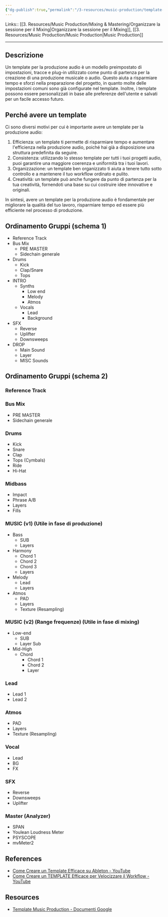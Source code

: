 ```yaml
---
{"dg-publish":true,"permalink":"/3-resources/music-production/template-music-production/"}
---
```


Links:: [[3. Resources/Music Production/Mixing & Mastering/Organizzare la sessione per il Mixing\|Organizzare la sessione per il Mixing]], [[3. Resources/Music Production/Music Production\|Music Production]]

---
## Descrizione

Un template per la produzione audio è un modello preimpostato di impostazioni, tracce e plug-in utilizzato come punto di partenza per la creazione di una produzione musicale o audio. Questo aiuta a risparmiare tempo e sforzi nella preparazione del progetto, in quanto molte delle impostazioni comuni sono già configurate nel template. Inoltre, i template possono essere personalizzati in base alle preferenze dell'utente e salvati per un facile accesso futuro.

## Perché avere un template

Ci sono diversi motivi per cui è importante avere un template per la produzione audio:
1. Efficienza: un template ti permette di risparmiare tempo e aumentare l'efficienza nella produzione audio, poiché hai già a disposizione una struttura predefinita da seguire.
2. Consistenza: utilizzando lo stesso template per tutti i tuoi progetti audio, puoi garantire una maggiore coerenza e uniformità tra i tuoi lavori.
3. Organizzazione: un template ben organizzato ti aiuta a tenere tutto sotto controllo e a mantenere il tuo workflow ordinato e pulito.
4. Creatività: un template può anche fungere da punto di partenza per la tua creatività, fornendoti una base su cui costruire idee innovative e originali.

In sintesi, avere un template per la produzione audio è fondamentale per migliorare la qualità del tuo lavoro, risparmiare tempo ed essere più efficiente nel processo di produzione.

## Ordinamento Gruppi (schema 1)

- Reference Track
- Bus Mix
	- PRE MASTER
	- Sidechain generale
- Drums
	- Kick
	- Clap/Snare
	- Tops
- INTRO
	- Synths
		- Low end
		- Melody
		- Atmos
	- Vocals
		- Lead
		- Background
- SFX
	- Reverse
	- Uplifter
	- Downsweeps
- DROP
	- Main Sound
	- Layer
	- MISC Sounds
## Ordinamento Gruppi (schema 2)

### Reference Track

### Bus Mix

- PRE MASTER
- Sidechain generale

### Drums

- Kick
- Snare
- Clap
- Tops (Cymbals)
- Ride
- Hi-Hat

### Midbass

- Impact
- Phrase A/B
- Layers
- Fills

### MUSIC (v1) (Utile in fase di produzione)

- Bass
	- SUB
	- Layers
- Harmony
	- Chord 1
	- Chord 2
	- Chord 3
	- Layers
- Melody
	- Lead
	- Layers
- Atmos
	- PAD
	- Layers
	- Texture (Resampling)

### MUSIC (v2) (Range frequenze) (Utile in fase di mixing)

- Low-end
	- SUB
	- Layer Sub
- Mid-High
	- Chord
		- Chord 1
		- Chord 2
		- Layer

### Lead

- Lead 1
- Lead 2

### Atmos

- PAD
- Layers
- Texture (Resampling)

### Vocal

- Lead
- BG
- FX

### SFX

- Reverse
- Downsweeps
- Uplifter

### Master (Analyzer)

- SPAN
- Youlean Loudness Meter
- PSYSCOPE
- mvMeter2


## References

- [Come Creare un Template Efficace su Ableton - YouTube](https://youtu.be/79nufbFYV8M)
- [Come Creare un TEMPLATE Efficace per Velocizzare il Workflow - YouTube](https://youtu.be/0_7Vrs2RB44)

## Resources

- [Template Music Production - Documenti Google](https://docs.google.com/document/d/1FnBOaNuzuwzJiHZOg5aIXbYpfLsBxR96-yRVx0KhqjE/edit?usp=sharing)

